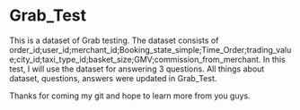 # Grab_Test
This is a dataset of Grab testing. The dataset consists of order_id;user_id;merchant_id;Booking_state_simple;Time_Order;trading_value;city_id;taxi_type_id;basket_size;GMV;commission_from_merchant. 
In this test, I will use the dataset for answering 3 questions. 
All things about dataset, questions, answers were updated in Grab_Test. 

Thanks for coming my git and hope to learn more from you guys. 
